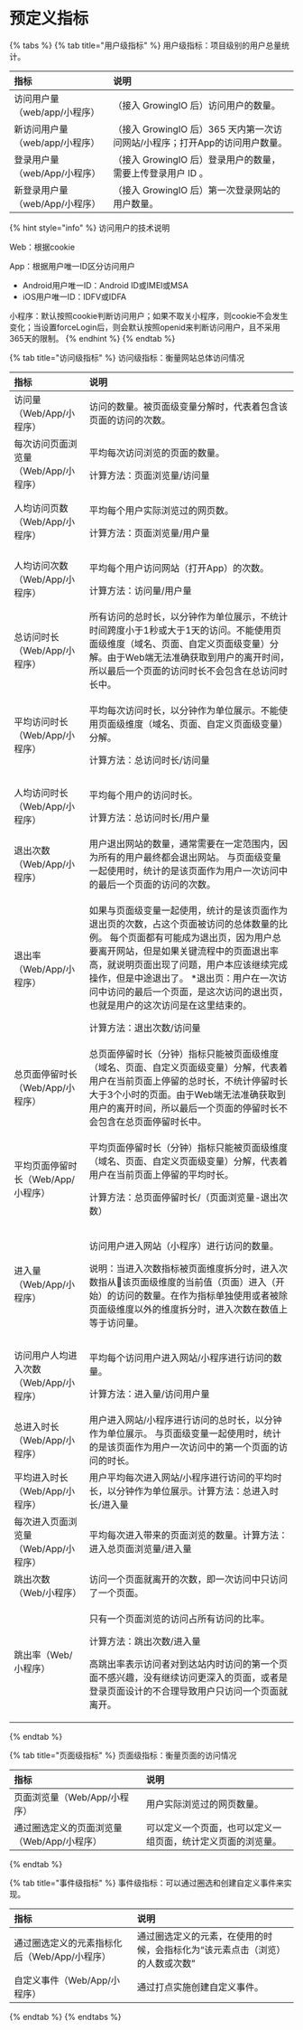 # 预定义指标



{% tabs %}
{% tab title="用户级指标" %}
用户级指标：项目级别的用户总量统计。

| 指标 | 说明 |
| :--- | :--- |
| 访问用户量（web/app/小程序） | （接入 GrowingIO 后）访问用户的数量。 |
| 新访问用户量（web/app/小程序） | （接入 GrowingIO 后）365 天内第一次访问网站/小程序；打开App的访问用户数量。 |
| 登录用户量（web/App/小程序） | （接入 GrowingIO 后）登录用户的数量，需要上传登录用户 ID 。 |
| 新登录用户量（web/App/小程序） | （接入 GrowingIO 后）第一次登录网站的用户数量。 |

{% hint style="info" %}
访问用户的技术说明

Web：根据cookie

App：根据用户唯一ID区分访问用户

* Android用户唯一ID：Android ID或IMEI或MSA
* iOS用户唯一ID：IDFV或IDFA

小程序：默认按照cookie判断访问用户；如果不取关小程序，则cookie不会发生变化；当设置forceLogin后，则会默认按照openid来判断访问用户，且不采用365天的限制。
{% endhint %}
{% endtab %}

{% tab title="访问级指标" %}
访问级指标：衡量网站总体访问情况

<table>
  <thead>
    <tr>
      <th style="text-align:left">&#x6307;&#x6807;</th>
      <th style="text-align:left">&#x8BF4;&#x660E;</th>
    </tr>
  </thead>
  <tbody>
    <tr>
      <td style="text-align:left">&#x8BBF;&#x95EE;&#x91CF;&#xFF08;Web/App/&#x5C0F;&#x7A0B;&#x5E8F;&#xFF09;</td>
      <td
      style="text-align:left">&#x8BBF;&#x95EE;&#x7684;&#x6570;&#x91CF;&#x3002;&#x88AB;&#x9875;&#x9762;&#x7EA7;&#x53D8;&#x91CF;&#x5206;&#x89E3;&#x65F6;&#xFF0C;&#x4EE3;&#x8868;&#x7740;&#x5305;&#x542B;&#x8BE5;&#x9875;&#x9762;&#x7684;&#x8BBF;&#x95EE;&#x7684;&#x6B21;&#x6570;&#x3002;</td>
    </tr>
    <tr>
      <td style="text-align:left">&#x6BCF;&#x6B21;&#x8BBF;&#x95EE;&#x9875;&#x9762;&#x6D4F;&#x89C8;&#x91CF;&#xFF08;Web/App/&#x5C0F;&#x7A0B;&#x5E8F;&#xFF09;</td>
      <td
      style="text-align:left">
        <p>&#x5E73;&#x5747;&#x6BCF;&#x6B21;&#x8BBF;&#x95EE;&#x6D4F;&#x89C8;&#x7684;&#x9875;&#x9762;&#x7684;&#x6570;&#x91CF;&#x3002;</p>
        <p>&#x8BA1;&#x7B97;&#x65B9;&#x6CD5;&#xFF1A;&#x9875;&#x9762;&#x6D4F;&#x89C8;&#x91CF;/&#x8BBF;&#x95EE;&#x91CF;</p>
        </td>
    </tr>
    <tr>
      <td style="text-align:left">&#x4EBA;&#x5747;&#x8BBF;&#x95EE;&#x9875;&#x6570;&#xFF08;Web/App/&#x5C0F;&#x7A0B;&#x5E8F;&#xFF09;</td>
      <td
      style="text-align:left">
        <p>&#x5E73;&#x5747;&#x6BCF;&#x4E2A;&#x7528;&#x6237;&#x5B9E;&#x9645;&#x6D4F;&#x89C8;&#x8FC7;&#x7684;&#x7F51;&#x9875;&#x6570;&#x3002;</p>
        <p>&#x8BA1;&#x7B97;&#x65B9;&#x6CD5;&#xFF1A;&#x9875;&#x9762;&#x6D4F;&#x89C8;&#x91CF;/&#x7528;&#x6237;&#x91CF;</p>
        </td>
    </tr>
    <tr>
      <td style="text-align:left">&#x4EBA;&#x5747;&#x8BBF;&#x95EE;&#x6B21;&#x6570;&#xFF08;Web/App/&#x5C0F;&#x7A0B;&#x5E8F;&#xFF09;</td>
      <td
      style="text-align:left">
        <p>&#x5E73;&#x5747;&#x6BCF;&#x4E2A;&#x7528;&#x6237;&#x8BBF;&#x95EE;&#x7F51;&#x7AD9;&#xFF08;&#x6253;&#x5F00;App&#xFF09;&#x7684;&#x6B21;&#x6570;&#x3002;</p>
        <p>&#x8BA1;&#x7B97;&#x65B9;&#x6CD5;&#xFF1A;&#x8BBF;&#x95EE;&#x91CF;/&#x7528;&#x6237;&#x91CF;</p>
        </td>
    </tr>
    <tr>
      <td style="text-align:left">&#x603B;&#x8BBF;&#x95EE;&#x65F6;&#x957F;&#xFF08;Web/App/&#x5C0F;&#x7A0B;&#x5E8F;&#xFF09;</td>
      <td
      style="text-align:left">&#x6240;&#x6709;&#x8BBF;&#x95EE;&#x7684;&#x603B;&#x65F6;&#x957F;&#xFF0C;&#x4EE5;&#x5206;&#x949F;&#x4F5C;&#x4E3A;&#x5355;&#x4F4D;&#x5C55;&#x793A;&#xFF0C;&#x4E0D;&#x7EDF;&#x8BA1;&#x65F6;&#x95F4;&#x8DE8;&#x5EA6;&#x5C0F;&#x4E8E;1&#x79D2;&#x6216;&#x5927;&#x4E8E;1&#x5929;&#x7684;&#x8BBF;&#x95EE;&#x3002;&#x4E0D;&#x80FD;&#x4F7F;&#x7528;&#x9875;&#x9762;&#x7EA7;&#x7EF4;&#x5EA6;&#xFF08;&#x57DF;&#x540D;&#x3001;&#x9875;&#x9762;&#x3001;&#x81EA;&#x5B9A;&#x4E49;&#x9875;&#x9762;&#x7EA7;&#x53D8;&#x91CF;&#xFF09;&#x5206;&#x89E3;&#x3002;&#x7531;&#x4E8E;Web&#x7AEF;&#x65E0;&#x6CD5;&#x51C6;&#x786E;&#x83B7;&#x53D6;&#x5230;&#x7528;&#x6237;&#x7684;&#x79BB;&#x5F00;&#x65F6;&#x95F4;&#xFF0C;&#x6240;&#x4EE5;&#x6700;&#x540E;&#x4E00;&#x4E2A;&#x9875;&#x9762;&#x7684;&#x8BBF;&#x95EE;&#x65F6;&#x957F;&#x4E0D;&#x4F1A;&#x5305;&#x542B;&#x5728;&#x603B;&#x8BBF;&#x95EE;&#x65F6;&#x957F;&#x4E2D;&#x3002;</td>
    </tr>
    <tr>
      <td style="text-align:left">&#x5E73;&#x5747;&#x8BBF;&#x95EE;&#x65F6;&#x957F;&#xFF08;Web/App/&#x5C0F;&#x7A0B;&#x5E8F;&#xFF09;</td>
      <td
      style="text-align:left">
        <p>&#x5E73;&#x5747;&#x6BCF;&#x6B21;&#x8BBF;&#x95EE;&#x65F6;&#x957F;&#xFF0C;&#x4EE5;&#x5206;&#x949F;&#x4F5C;&#x4E3A;&#x5355;&#x4F4D;&#x5C55;&#x793A;&#x3002;&#x4E0D;&#x80FD;&#x4F7F;&#x7528;&#x9875;&#x9762;&#x7EA7;&#x7EF4;&#x5EA6;&#xFF08;&#x57DF;&#x540D;&#x3001;&#x9875;&#x9762;&#x3001;&#x81EA;&#x5B9A;&#x4E49;&#x9875;&#x9762;&#x7EA7;&#x53D8;&#x91CF;&#xFF09;&#x5206;&#x89E3;&#x3002;</p>
        <p>&#x8BA1;&#x7B97;&#x65B9;&#x6CD5;&#xFF1A;&#x603B;&#x8BBF;&#x95EE;&#x65F6;&#x957F;/&#x8BBF;&#x95EE;&#x91CF;</p>
        </td>
    </tr>
    <tr>
      <td style="text-align:left">&#x4EBA;&#x5747;&#x8BBF;&#x95EE;&#x65F6;&#x957F;&#xFF08;Web/App/&#x5C0F;&#x7A0B;&#x5E8F;&#xFF09;</td>
      <td
      style="text-align:left">
        <p>&#x5E73;&#x5747;&#x6BCF;&#x4E2A;&#x7528;&#x6237;&#x7684;&#x8BBF;&#x95EE;&#x65F6;&#x957F;&#x3002;</p>
        <p>&#x8BA1;&#x7B97;&#x65B9;&#x6CD5;&#xFF1A;&#x603B;&#x8BBF;&#x95EE;&#x65F6;&#x957F;/&#x7528;&#x6237;&#x91CF;</p>
        </td>
    </tr>
    <tr>
      <td style="text-align:left">&#x9000;&#x51FA;&#x6B21;&#x6570;&#xFF08;Web/App/&#x5C0F;&#x7A0B;&#x5E8F;&#xFF09;</td>
      <td
      style="text-align:left">&#x7528;&#x6237;&#x9000;&#x51FA;&#x7F51;&#x7AD9;&#x7684;&#x6570;&#x91CF;&#xFF0C;&#x901A;&#x5E38;&#x9700;&#x8981;&#x5728;&#x4E00;&#x5B9A;&#x8303;&#x56F4;&#x5185;&#xFF0C;&#x56E0;&#x4E3A;&#x6240;&#x6709;&#x7684;&#x7528;&#x6237;&#x6700;&#x7EC8;&#x90FD;&#x4F1A;&#x9000;&#x51FA;&#x7F51;&#x7AD9;&#x3002;
        &#x4E0E;&#x9875;&#x9762;&#x7EA7;&#x53D8;&#x91CF;&#x4E00;&#x8D77;&#x4F7F;&#x7528;&#x65F6;&#xFF0C;&#x7EDF;&#x8BA1;&#x7684;&#x662F;&#x8BE5;&#x9875;&#x9762;&#x4F5C;&#x4E3A;&#x7528;&#x6237;&#x4E00;&#x6B21;&#x8BBF;&#x95EE;&#x4E2D;&#x7684;&#x6700;&#x540E;&#x4E00;&#x4E2A;&#x9875;&#x9762;&#x7684;&#x8BBF;&#x95EE;&#x7684;&#x6B21;&#x6570;&#x3002;</td>
    </tr>
    <tr>
      <td style="text-align:left">&#x9000;&#x51FA;&#x7387;&#xFF08;Web/App/&#x5C0F;&#x7A0B;&#x5E8F;&#xFF09;</td>
      <td
      style="text-align:left">
        <p>&#x5982;&#x679C;&#x4E0E;&#x9875;&#x9762;&#x7EA7;&#x53D8;&#x91CF;&#x4E00;&#x8D77;&#x4F7F;&#x7528;&#xFF0C;&#x7EDF;&#x8BA1;&#x7684;&#x662F;&#x8BE5;&#x9875;&#x9762;&#x4F5C;&#x4E3A;&#x9000;&#x51FA;&#x9875;&#x7684;&#x6B21;&#x6570;&#xFF0C;&#x5360;&#x8FD9;&#x4E2A;&#x9875;&#x9762;&#x88AB;&#x8BBF;&#x95EE;&#x7684;&#x603B;&#x4F53;&#x6570;&#x91CF;&#x7684;&#x6BD4;&#x4F8B;&#x3002;
          &#x6BCF;&#x4E2A;&#x9875;&#x9762;&#x90FD;&#x6709;&#x53EF;&#x80FD;&#x6210;&#x4E3A;&#x9000;&#x51FA;&#x9875;&#xFF0C;&#x56E0;&#x4E3A;&#x7528;&#x6237;&#x603B;&#x8981;&#x79BB;&#x5F00;&#x7F51;&#x7AD9;&#xFF0C;&#x4F46;&#x662F;&#x5982;&#x679C;&#x5173;&#x952E;&#x6D41;&#x7A0B;&#x4E2D;&#x7684;&#x9875;&#x9762;&#x9000;&#x51FA;&#x7387;&#x9AD8;&#xFF0C;&#x5C31;&#x8BF4;&#x660E;&#x9875;&#x9762;&#x51FA;&#x73B0;&#x4E86;&#x95EE;&#x9898;&#xFF0C;&#x7528;&#x6237;&#x672C;&#x5E94;&#x8BE5;&#x7EE7;&#x7EED;&#x5B8C;&#x6210;&#x64CD;&#x4F5C;&#xFF0C;&#x4F46;&#x662F;&#x4E2D;&#x9014;&#x9000;&#x51FA;&#x4E86;&#x3002;
          *&#x9000;&#x51FA;&#x9875;&#xFF1A;&#x7528;&#x6237;&#x5728;&#x4E00;&#x6B21;&#x8BBF;&#x95EE;&#x4E2D;&#x8BBF;&#x95EE;&#x7684;&#x6700;&#x540E;&#x4E00;&#x4E2A;&#x9875;&#x9762;&#xFF0C;&#x662F;&#x8FD9;&#x6B21;&#x8BBF;&#x95EE;&#x7684;&#x9000;&#x51FA;&#x9875;&#xFF0C;&#x4E5F;&#x5C31;&#x662F;&#x7528;&#x6237;&#x7684;&#x8FD9;&#x6B21;&#x8BBF;&#x95EE;&#x662F;&#x5728;&#x8FD9;&#x91CC;&#x7ED3;&#x675F;&#x7684;&#x3002;</p>
        <p>&#x8BA1;&#x7B97;&#x65B9;&#x6CD5;&#xFF1A;&#x9000;&#x51FA;&#x6B21;&#x6570;/&#x8BBF;&#x95EE;&#x91CF;</p>
        </td>
    </tr>
    <tr>
      <td style="text-align:left">&#x603B;&#x9875;&#x9762;&#x505C;&#x7559;&#x65F6;&#x957F;&#xFF08;Web/App/&#x5C0F;&#x7A0B;&#x5E8F;&#xFF09;</td>
      <td
      style="text-align:left">&#x603B;&#x9875;&#x9762;&#x505C;&#x7559;&#x65F6;&#x957F;&#xFF08;&#x5206;&#x949F;&#xFF09;&#x6307;&#x6807;&#x53EA;&#x80FD;&#x88AB;&#x9875;&#x9762;&#x7EA7;&#x7EF4;&#x5EA6;&#xFF08;&#x57DF;&#x540D;&#x3001;&#x9875;&#x9762;&#x3001;&#x81EA;&#x5B9A;&#x4E49;&#x9875;&#x9762;&#x7EA7;&#x53D8;&#x91CF;&#xFF09;&#x5206;&#x89E3;&#xFF0C;&#x4EE3;&#x8868;&#x7740;&#x7528;&#x6237;&#x5728;&#x5F53;&#x524D;&#x9875;&#x9762;&#x4E0A;&#x505C;&#x7559;&#x7684;&#x603B;&#x65F6;&#x957F;&#xFF0C;&#x4E0D;&#x7EDF;&#x8BA1;&#x505C;&#x7559;&#x65F6;&#x957F;&#x5927;&#x4E8E;3&#x4E2A;&#x5C0F;&#x65F6;&#x7684;&#x9875;&#x9762;&#x3002;&#x7531;&#x4E8E;Web&#x7AEF;&#x65E0;&#x6CD5;&#x51C6;&#x786E;&#x83B7;&#x53D6;&#x5230;&#x7528;&#x6237;&#x7684;&#x79BB;&#x5F00;&#x65F6;&#x95F4;&#xFF0C;&#x6240;&#x4EE5;&#x6700;&#x540E;&#x4E00;&#x4E2A;&#x9875;&#x9762;&#x7684;&#x505C;&#x7559;&#x65F6;&#x957F;&#x4E0D;&#x4F1A;&#x5305;&#x542B;&#x5728;&#x603B;&#x9875;&#x9762;&#x505C;&#x7559;&#x65F6;&#x957F;&#x4E2D;&#x3002;</td>
    </tr>
    <tr>
      <td style="text-align:left">&#x5E73;&#x5747;&#x9875;&#x9762;&#x505C;&#x7559;&#x65F6;&#x957F;&#xFF08;Web/App/&#x5C0F;&#x7A0B;&#x5E8F;&#xFF09;</td>
      <td
      style="text-align:left">
        <p>&#x5E73;&#x5747;&#x9875;&#x9762;&#x505C;&#x7559;&#x65F6;&#x957F;&#xFF08;&#x5206;&#x949F;&#xFF09;&#x6307;&#x6807;&#x53EA;&#x80FD;&#x88AB;&#x9875;&#x9762;&#x7EA7;&#x7EF4;&#x5EA6;&#xFF08;&#x57DF;&#x540D;&#x3001;&#x9875;&#x9762;&#x3001;&#x81EA;&#x5B9A;&#x4E49;&#x9875;&#x9762;&#x7EA7;&#x53D8;&#x91CF;&#xFF09;&#x5206;&#x89E3;&#xFF0C;&#x4EE3;&#x8868;&#x7740;&#x7528;&#x6237;&#x5728;&#x5F53;&#x524D;&#x9875;&#x9762;&#x4E0A;&#x505C;&#x7559;&#x7684;&#x5E73;&#x5747;&#x65F6;&#x957F;&#x3002;</p>
        <p>&#x8BA1;&#x7B97;&#x65B9;&#x6CD5;&#xFF1A;&#x603B;&#x9875;&#x9762;&#x505C;&#x7559;&#x65F6;&#x957F;/&#xFF08;&#x9875;&#x9762;&#x6D4F;&#x89C8;&#x91CF;-&#x9000;&#x51FA;&#x6B21;&#x6570;&#xFF09;</p>
        </td>
    </tr>
    <tr>
      <td style="text-align:left">&#x8FDB;&#x5165;&#x91CF;&#xFF08;Web/App/&#x5C0F;&#x7A0B;&#x5E8F;&#xFF09;</td>
      <td
      style="text-align:left">
        <p>&#x8BBF;&#x95EE;&#x7528;&#x6237;&#x8FDB;&#x5165;&#x7F51;&#x7AD9;&#xFF08;&#x5C0F;&#x7A0B;&#x5E8F;&#xFF09;&#x8FDB;&#x884C;&#x8BBF;&#x95EE;&#x7684;&#x6570;&#x91CF;&#x3002;</p>
        <p>&#x8BF4;&#x660E;&#xFF1A;&#x5F53;&#x8FDB;&#x5165;&#x6B21;&#x6570;&#x6307;&#x6807;&#x88AB;&#x9875;&#x9762;&#x7EF4;&#x5EA6;&#x62C6;&#x5206;&#x65F6;&#xFF0C;&#x8FDB;&#x5165;&#x6B21;&#x6570;&#x6307;&#x4ECE;&#x8BE5;&#x9875;&#x9762;&#x7EA7;&#x7EF4;&#x5EA6;&#x7684;&#x5F53;&#x524D;&#x503C;&#xFF08;&#x9875;&#x9762;&#xFF09;&#x8FDB;&#x5165;&#xFF08;&#x5F00;&#x59CB;&#xFF09;&#x7684;&#x8BBF;&#x95EE;&#x7684;&#x6570;&#x91CF;&#x3002;&#x5728;&#x4F5C;&#x4E3A;&#x6307;&#x6807;&#x5355;&#x72EC;&#x4F7F;&#x7528;&#x6216;&#x8005;&#x88AB;&#x9664;&#x9875;&#x9762;&#x7EA7;&#x7EF4;&#x5EA6;&#x4EE5;&#x5916;&#x7684;&#x7EF4;&#x5EA6;&#x62C6;&#x5206;&#x65F6;&#xFF0C;&#x8FDB;&#x5165;&#x6B21;&#x6570;&#x5728;&#x6570;&#x503C;&#x4E0A;&#x7B49;&#x4E8E;&#x8BBF;&#x95EE;&#x91CF;&#x3002;</p>
        </td>
    </tr>
    <tr>
      <td style="text-align:left">&#x8BBF;&#x95EE;&#x7528;&#x6237;&#x4EBA;&#x5747;&#x8FDB;&#x5165;&#x6B21;&#x6570;&#xFF08;Web/App/&#x5C0F;&#x7A0B;&#x5E8F;&#xFF09;</td>
      <td
      style="text-align:left">
        <p>&#x5E73;&#x5747;&#x6BCF;&#x4E2A;&#x8BBF;&#x95EE;&#x7528;&#x6237;&#x8FDB;&#x5165;&#x7F51;&#x7AD9;/&#x5C0F;&#x7A0B;&#x5E8F;&#x8FDB;&#x884C;&#x8BBF;&#x95EE;&#x7684;&#x6570;&#x91CF;&#x3002;</p>
        <p>&#x8BA1;&#x7B97;&#x65B9;&#x6CD5;&#xFF1A;&#x8FDB;&#x5165;&#x91CF;/&#x8BBF;&#x95EE;&#x7528;&#x6237;&#x91CF;</p>
        </td>
    </tr>
    <tr>
      <td style="text-align:left">&#x603B;&#x8FDB;&#x5165;&#x65F6;&#x957F;&#xFF08;Web/App/&#x5C0F;&#x7A0B;&#x5E8F;&#xFF09;</td>
      <td
      style="text-align:left">&#x7528;&#x6237;&#x8FDB;&#x5165;&#x7F51;&#x7AD9;/&#x5C0F;&#x7A0B;&#x5E8F;&#x8FDB;&#x884C;&#x8BBF;&#x95EE;&#x7684;&#x603B;&#x65F6;&#x957F;&#xFF0C;&#x4EE5;&#x5206;&#x949F;&#x4F5C;&#x4E3A;&#x5355;&#x4F4D;&#x5C55;&#x793A;&#x3002;
        &#x4E0E;&#x9875;&#x9762;&#x7EA7;&#x53D8;&#x91CF;&#x4E00;&#x8D77;&#x4F7F;&#x7528;&#x65F6;&#xFF0C;&#x7EDF;&#x8BA1;&#x7684;&#x662F;&#x8BE5;&#x9875;&#x9762;&#x4F5C;&#x4E3A;&#x7528;&#x6237;&#x4E00;&#x6B21;&#x8BBF;&#x95EE;&#x4E2D;&#x7684;&#x7B2C;&#x4E00;&#x4E2A;&#x9875;&#x9762;&#x7684;&#x8BBF;&#x95EE;&#x7684;&#x65F6;&#x957F;&#x3002;</td>
    </tr>
    <tr>
      <td style="text-align:left">&#x5E73;&#x5747;&#x8FDB;&#x5165;&#x65F6;&#x957F;&#xFF08;Web/App/&#x5C0F;&#x7A0B;&#x5E8F;&#xFF09;</td>
      <td
      style="text-align:left">&#x7528;&#x6237;&#x5E73;&#x5747;&#x6BCF;&#x6B21;&#x8FDB;&#x5165;&#x7F51;&#x7AD9;/&#x5C0F;&#x7A0B;&#x5E8F;&#x8FDB;&#x884C;&#x8BBF;&#x95EE;&#x7684;&#x5E73;&#x5747;&#x65F6;&#x957F;&#xFF0C;&#x4EE5;&#x5206;&#x949F;&#x4F5C;&#x4E3A;&#x5355;&#x4F4D;&#x5C55;&#x793A;&#x3002;&#x8BA1;&#x7B97;&#x65B9;&#x6CD5;&#xFF1A;&#x603B;&#x8FDB;&#x5165;&#x65F6;&#x957F;/&#x8FDB;&#x5165;&#x91CF;</td>
    </tr>
    <tr>
      <td style="text-align:left">&#x6BCF;&#x6B21;&#x8FDB;&#x5165;&#x9875;&#x9762;&#x6D4F;&#x89C8;&#x91CF;&#xFF08;Web/App/&#x5C0F;&#x7A0B;&#x5E8F;&#xFF09;</td>
      <td
      style="text-align:left">&#x5E73;&#x5747;&#x6BCF;&#x6B21;&#x8FDB;&#x5165;&#x5E26;&#x6765;&#x7684;&#x9875;&#x9762;&#x6D4F;&#x89C8;&#x7684;&#x6570;&#x91CF;&#x3002;&#x8BA1;&#x7B97;&#x65B9;&#x6CD5;&#xFF1A;&#x8FDB;&#x5165;&#x603B;&#x9875;&#x9762;&#x6D4F;&#x89C8;&#x91CF;/&#x8FDB;&#x5165;&#x91CF;</td>
    </tr>
    <tr>
      <td style="text-align:left">&#x8DF3;&#x51FA;&#x6B21;&#x6570;&#xFF08;Web/&#x5C0F;&#x7A0B;&#x5E8F;&#xFF09;</td>
      <td
      style="text-align:left">&#x8BBF;&#x95EE;&#x4E00;&#x4E2A;&#x9875;&#x9762;&#x5C31;&#x79BB;&#x5F00;&#x7684;&#x6B21;&#x6570;&#xFF0C;&#x5373;&#x4E00;&#x6B21;&#x8BBF;&#x95EE;&#x4E2D;&#x53EA;&#x8BBF;&#x95EE;&#x4E86;&#x4E00;&#x4E2A;&#x9875;&#x9762;&#x3002;</td>
    </tr>
    <tr>
      <td style="text-align:left">&#x8DF3;&#x51FA;&#x7387;&#xFF08;Web/&#x5C0F;&#x7A0B;&#x5E8F;&#xFF09;</td>
      <td
      style="text-align:left">
        <p>&#x53EA;&#x6709;&#x4E00;&#x4E2A;&#x9875;&#x9762;&#x6D4F;&#x89C8;&#x7684;&#x8BBF;&#x95EE;&#x5360;&#x6240;&#x6709;&#x8BBF;&#x95EE;&#x7684;&#x6BD4;&#x7387;&#x3002;</p>
        <p>&#x8BA1;&#x7B97;&#x65B9;&#x6CD5;&#xFF1A;&#x8DF3;&#x51FA;&#x6B21;&#x6570;/&#x8FDB;&#x5165;&#x91CF;</p>
        <p>&#x9AD8;&#x8DF3;&#x51FA;&#x7387;&#x8868;&#x793A;&#x8BBF;&#x95EE;&#x8005;&#x5BF9;&#x5230;&#x8FBE;&#x7AD9;&#x5185;&#x65F6;&#x8BBF;&#x95EE;&#x7684;&#x7B2C;&#x4E00;&#x4E2A;&#x9875;&#x9762;&#x4E0D;&#x611F;&#x5174;&#x8DA3;&#xFF0C;&#x6CA1;&#x6709;&#x7EE7;&#x7EED;&#x8BBF;&#x95EE;&#x66F4;&#x6DF1;&#x5165;&#x7684;&#x9875;&#x9762;&#xFF0C;&#x6216;&#x8005;&#x662F;&#x767B;&#x5F55;&#x9875;&#x9762;&#x8BBE;&#x8BA1;&#x7684;&#x4E0D;&#x5408;&#x7406;&#x5BFC;&#x81F4;&#x7528;&#x6237;&#x53EA;&#x8BBF;&#x95EE;&#x4E00;&#x4E2A;&#x9875;&#x9762;&#x5C31;&#x79BB;&#x5F00;&#x3002;</p>
        </td>
    </tr>
  </tbody>
</table>
{% endtab %}

{% tab title="页面级指标" %}
页面级指标：衡量页面的访问情况

| 指标 | 说明 |
| :--- | :--- |
| 页面浏览量（Web/App/小程序） | 用户实际浏览过的网页数量。 |
| 通过圈选定义的页面浏览量（Web/App/小程序） | 可以定义一个页面，也可以定义一组页面，统计定义页面的浏览量。 |
{% endtab %}

{% tab title="事件级指标" %}
事件级指标：可以通过圈选和创建自定义事件来实现。

| 指标 | 说明 |
| :--- | :--- |
| 通过圈选定义的元素指标化后（Web/App/小程序） | 通过圈选定义的元素，在使用的时候，会指标化为“该元素点击（浏览）的人数或次数” |
| 自定义事件（Web/App/小程序） | 通过打点实施创建自定义事件。 |
{% endtab %}
{% endtabs %}



